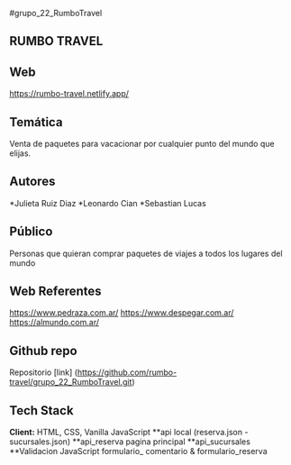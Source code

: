 #grupo_22_RumboTravel

## RUMBO TRAVEL

## Web
https://rumbo-travel.netlify.app/

## Temática
Venta de paquetes para vacacionar por cualquier punto del mundo que elijas.

## Autores
*Julieta Ruiz Diaz
*Leonardo Cian
*Sebastian Lucas

## Público
Personas que quieran comprar paquetes de viajes a todos los lugares del mundo

## Web Referentes
https://www.pedraza.com.ar/
https://www.despegar.com.ar/
https://almundo.com.ar/

## Github repo
Repositorio [link] (https://github.com/rumbo-travel/grupo_22_RumboTravel.git)


## Tech Stack

**Client:** HTML, CSS, Vanilla JavaScript
**api local (reserva.json - sucursales.json)
**api_reserva pagina principal
**api_sucursales
**Validacion JavaScript formulario_ comentario & formulario_reserva
